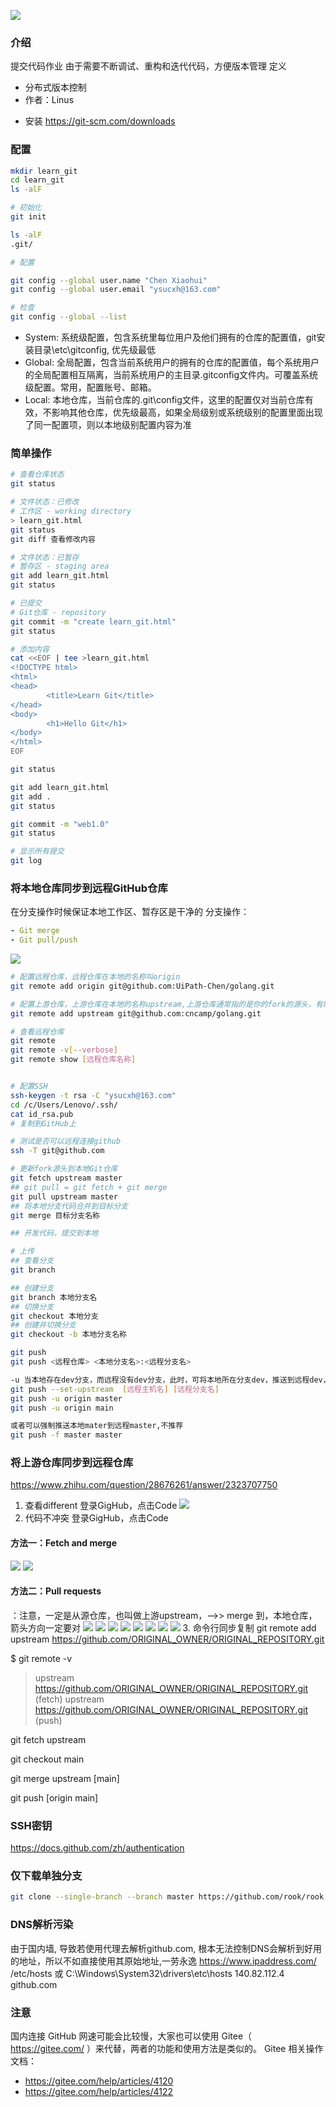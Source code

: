 ![](2023-09-24-11-47-32.png)
### 介绍
提交代码作业
由于需要不断调试、重构和迭代代码，方便版本管理
定义
- 分布式版本控制
- 作者：Linus
* 安装
https://git-scm.com/downloads
### 配置
```bash
mkdir learn_git
cd learn_git
ls -alF

# 初始化
git init

ls -alF
.git/

# 配置

git config --global user.name "Chen Xiaohui"
git config --global user.email "ysucxh@163.com"

# 检查
git config --global --list
```
* System: 系统级配置，包含系统里每位用户及他们拥有的仓库的配置值，git安装目录\etc\gitconfig, 优先级最低
* Global: 全局配置，包含当前系统用户的拥有的仓库的配置值，每个系统用户的全局配置相互隔离，当前系统用户的主目录\.gitconfig文件内。可覆盖系统级配置。常用，配置账号、邮箱。
* Local: 本地仓库，当前仓库的.git\config文件，这里的配置仅对当前仓库有效，不影响其他仓库，优先级最高，如果全局级别或系统级别的配置里面出现了同一配置项，则以本地级别配置内容为准
### 简单操作
```bash
# 查看仓库状态
git status

# 文件状态：已修改
# 工作区 - working directory
> learn_git.html
git status
git diff 查看修改内容

# 文件状态：已暂存
# 暂存区 - staging area
git add learn_git.html
git status

# 已提交
# Git仓库 - repository
git commit -m "create learn_git.html"
git status

# 添加内容
cat <<EOF | tee >learn_git.html
<!DOCTYPE html>
<html>
<head>
        <title>Learn Git</title>
</head>
<body>
        <h1>Hello Git</h1>
</body>
</html>
EOF

git status

git add learn_git.html
git add .
git status

git commit -m "web1.0"
git status

# 显示所有提交
git log
```
### 将本地仓库同步到远程GitHub仓库
在分支操作时候保证本地工作区、暂存区是干净的
分支操作：
```yaml
- Git merge
- Git pull/push
```
![](pic/2023-09-24-11-48-27.png)

```bash
# 配置远程仓库，远程仓库在本地的名称叫origin
git remote add origin git@github.com:UiPath-Chen/golang.git

# 配置上游仓库，上游仓库在本地的名称upstream,上游仓库通常指的是你的fork的源头，有时候，那个源头有修改，需要更新现有的代码。
git remote add upstream git@github.com:cncamp/golang.git

# 查看远程仓库
git remote
git remote -v[--verbose]
git remote show [远程仓库名称]


# 配置SSH
ssh-keygen -t rsa -C "ysucxh@163.com"
cd /c/Users/Lenovo/.ssh/
cat id_rsa.pub
# 复制到GitHub上

# 测试是否可以远程连接github
ssh -T git@github.com

# 更新fork源头到本地Git仓库
git fetch upstream master
## git pull = git fetch + git merge
git pull upstream master
## 将本地分支代码合并到目标分支
git merge 目标分支名称

## 开发代码，提交到本地

# 上传
## 查看分支
git branch

## 创建分支
git branch 本地分支名
## 切换分支
git checkout 本地分支
## 创建并切换分支
git checkout -b 本地分支名称

git push
git push <远程仓库> <本地分支名>:<远程分支名>

-u 当本地存在dev分支，而远程没有dev分支，此时，可将本地所在分支dev，推送到远程dev，如果远程没有dev，创建一个
git push --set-upstream  [远程主机名] [远程分支名]
git push -u origin master
git push -u origin main

或者可以强制推送本地mater到远程master,不推荐
git push -f master master
```
### 将上游仓库同步到远程仓库
https://www.zhihu.com/question/28676261/answer/2323707750
1. 查看different
登录GigHub，点击Code
![](pic/2023-09-24-11-48-52.png)
2. 代码不冲突
登录GigHub，点击Code
#### 方法一：Fetch and merge
![](pic/2023-09-24-11-49-04.png)
![](pic/2023-09-24-11-49-12.png)
#### 方法二：Pull requests
：注意，一定是从源仓库，也叫做上游upstream，-->> merge 到，本地仓库，箭头方向一定要对
![](pic/2023-09-24-11-49-27.png)
![](pic/2023-09-24-11-49-35.png)
![](pic/2023-09-24-11-49-43.png)
![](pic/2023-09-24-11-49-51.png)
![](pic/2023-09-24-11-49-59.png)
![](pic/2023-09-24-11-50-07.png)
![](pic/2023-09-24-11-50-14.png)
![](pic/2023-09-24-11-50-21.png)
3. 命令行同步复制
git remote add upstream https://github.com/ORIGINAL_OWNER/ORIGINAL_REPOSITORY.git

$ git remote -v
> upstream  https://github.com/ORIGINAL_OWNER/ORIGINAL_REPOSITORY.git (fetch)
> upstream  https://github.com/ORIGINAL_OWNER/ORIGINAL_REPOSITORY.git (push)

git fetch upstream

git checkout main

git merge upstream [main]

git push [origin main]



### SSH密钥
https://docs.github.com/zh/authentication

### 仅下载单独分支

```bash
git clone --single-branch --branch master https://github.com/rook/rook.git 
```



### DNS解析污染
由于国内墙, 导致若使用代理去解析github.com, 根本无法控制DNS会解析到好用的地址，所以不如直接使用其原始地址,一劳永逸
https://www.ipaddress.com/
 /etc/hosts 或 C:\Windows\System32\drivers\etc\hosts
140.82.112.4 github.com



### 注意

国内连接 GitHub 网速可能会比较慢，大家也可以使用 Gitee（ https://gitee.com/ ）来代替，两者的功能和使用方法是类似的。
Gitee 相关操作文档：
-  https://gitee.com/help/articles/4120
-  https://gitee.com/help/articles/4122
